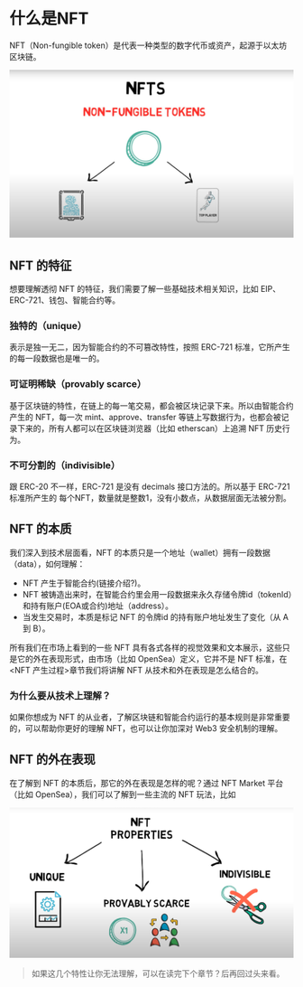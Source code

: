 # 什么是NFT

NFT（Non-fungible token）是代表一种类型的数字代币或资产，起源于以太坊区块链。

![NFTS](images/NFT1.png)

## NFT 的特征
想要理解透彻 NFT 的特征，我们需要了解一些基础技术相关知识，比如 EIP、ERC-721、钱包、智能合约等。

### 独特的（unique）
表示是独一无二，因为智能合约的不可篡改特性，按照 ERC-721 标准，它所产生的每一段数据也是唯一的。

### 可证明稀缺（provably scarce）
基于区块链的特性，在链上的每一笔交易，都会被区块记录下来。所以由智能合约产生的 NFT，每一次 mint、approve、transfer 等链上写数据行为，也都会被记录下来的，所有人都可以在区块链浏览器（比如 etherscan）上追溯 NFT 历史行为。

### 不可分割的（indivisible）
跟 ERC-20 不一样，ERC-721 是没有 decimals 接口方法的。所以基于 ERC-721 标准所产生的 每个NFT，数量就是整数1，没有小数点，从数据层面无法被分割。

## NFT 的本质
我们深入到技术层面看，NFT 的本质只是一个地址（wallet）拥有一段数据（data），如何理解：
- NFT 产生于智能合约(链接介绍?)。
- NFT 被铸造出来时，在智能合约里会用一段数据来永久存储令牌id（tokenId）和持有账户(EOA或合约)地址（address）。
- 当发生交易时，本质是标记 NFT 的令牌id 的持有账户地址发生了变化（从 A 到 B）。

所有我们在市场上看到的一些 NFT 具有各式各样的视觉效果和文本展示，这些只是它的外在表现形式，由市场（比如 OpenSea）定义，它并不是 NFT 标准，在<NFT 产生过程>章节我们将讲解 NFT 从技术和外在表现是怎么结合的。

### 为什么要从技术上理解？
如果你想成为 NFT 的从业者，了解区块链和智能合约运行的基本规则是非常重要的，可以帮助你更好的理解 NFT，也可以让你加深对 Web3 安全机制的理解。

## NFT 的外在表现
在了解到 NFT 的本质后，那它的外在表现是怎样的呢？通过 NFT Market 平台（比如 OpenSea），我们可以了解到一些主流的 NFT 玩法，比如  

![NFTS](images/NFT3.png)
> 如果这几个特性让你无法理解，可以在读完下个章节？后再回过头来看。
